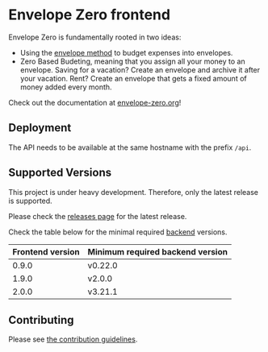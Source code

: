 # Envelope Zero frontend

Envelope Zero is fundamentally rooted in two ideas:

- Using the [envelope method](https://en.wikipedia.org/wiki/Envelope_system) to budget expenses into envelopes.
- Zero Based Budeting, meaning that you assign all your money to an envelope. Saving for a vacation? Create an envelope and archive it after your vacation. Rent? Create an envelope that gets a fixed amount of money added every month.

Check out the documentation at [envelope-zero.org](https://envelope-zero.org)!

## Deployment

The API needs to be available at the same hostname with the prefix `/api`.

## Supported Versions

This project is under heavy development. Therefore, only the latest release is supported.

Please check the [releases page](https://github.com/envelope-zero/frontend/releases) for the latest release.

Check the table below for the minimal required [backend](https://github.com/envelope-zero/backend) versions.

| Frontend version | Minimum required backend version |
| ---------------- | -------------------------------- |
| 0.9.0            | v0.22.0                          |
| 1.9.0            | v2.0.0                           |
| 2.0.0            | v3.21.1                          |

## Contributing

Please see [the contribution guidelines](CONTRIBUTING.md).
